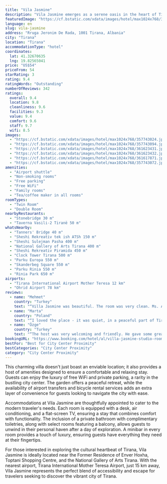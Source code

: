 ```yaml
---
title: "Vila Jasmine"
description: "Vila Jasmine emerges as a serene oasis in the heart of Tirana, offering a unique blend of convenience and tranquility."
featuredImage: "https://cf.bstatic.com/xdata/images/hotel/max1024x768/357743024.jpg?k=e1b12fc2d9ace0cd82978dd9bbcf4df4d8c3396aab807f327b2923d56f94c0ba&o=&hp=1"
language: en
slug: vila-jasmine
address: "Rruga Jeronim De Rada, 1001 Tirana, Albania"
city: "Tirana"
location: "Tirana"
accommodationType: "hotel"
coordinates:
  lat: 41.32670635
  lng: 19.82565041
price: "US$54"
priceFrom: 54
starRating: 3
rating: 9.4
ratingWords: "Outstanding"
numberOfReviews: 342
ratings:
  overall: 9.4
  location: 9.8
  cleanliness: 9.6
  facilities: 9.3
  value: 9.4
  comfort: 9.6
  staff: 9.7
  wifi: 8.5
images:
  - "https://cf.bstatic.com/xdata/images/hotel/max1024x768/357743024.jpg?k=e1b12fc2d9ace0cd82978dd9bbcf4df4d8c3396aab807f327b2923d56f94c0ba&o=&hp=1"
  - "https://cf.bstatic.com/xdata/images/hotel/max1024x768/357743094.jpg?k=12ee4725b66ec172c62423b3e82a18acf86edf5b16b5fdedb445af7fcc8f9a9a&o=&hp=1"
  - "https://cf.bstatic.com/xdata/images/hotel/max1024x768/361623431.jpg?k=34c3a2ae9f0267ebcaa1eb5fd6f7fef59eee947be17b87f7349aa5fa0f5f1afd&o=&hp=1"
  - "https://cf.bstatic.com/xdata/images/hotel/max1024x768/361623432.jpg?k=d96d65bbd9cf7a6200264c4620c0bdf09c65e03938752ca9be6fc2456e0be550&o=&hp=1"
  - "https://cf.bstatic.com/xdata/images/hotel/max1024x768/361617871.jpg?k=a103bd8616001e0c3f43738eecd9bb8301a23044feb8b87f27698a786d7ae90f&o=&hp=1"
  - "https://cf.bstatic.com/xdata/images/hotel/max1024x768/357743072.jpg?k=14f68ae8a7b75a207399788c8be99b5522cc970653196f0655bc0d969ed0f20c&o=&hp=1"
amenities:
  - "Airport shuttle"
  - "Non-smoking rooms"
  - "Free parking"
  - "Free WiFi"
  - "Family rooms"
  - "Tea/coffee maker in all rooms"
roomTypes:
  - "Twin Room"
  - "Double Room"
nearbyRestaurants:
  - "Stonebridge 30 m"
  - "Taverna Vasili-2 Tiranë 50 m"
whatsNearby:
  - "Tanners' Bridge 40 m"
  - "Sheshi Rekreativ tek ish ATSh 150 m"
  - "Sheshi Sulejman Pasha 400 m"
  - "National Gallery of Arts Tirana 400 m"
  - "Sheshi Rekreativ Piramida 450 m"
  - "Clock Tower Tirana 500 m"
  - "Parku Europa 550 m"
  - "Skanderbeg Square 550 m"
  - "Parku Rinia 550 m"
  - "Rinia Park 650 m"
airports:
  - "Tirana International Airport Mother Teresa 12 km"
  - "Ohrid Airport 78 km"
reviews:
  - name: "Mehmet"
    country: "Turkey"
    text: "“Villa Jasmine was beautiful. The room was very clean. Ms. Alda was there for us in every need we needed. She treated us very warmly. It was perfectly located for a city tour. We walked everywhere we wanted to see. We will definitely stay here...”"
  - name: "Marta"
    country: "Poland"
    text: "“I loved the place - it was quiet, in a peaceful part of Tirana. I felt safe and slept well. The hotel offers free tea and coffee facilities.”"
  - name: "Özge"
    country: "Turkey"
    text: "“The host was very welcoming and friendly. He gave some great tips as well for local cuisine and sightseeing.”"
bookingURL: "https://www.booking.com/hotel/al/villa-jasmine-studio-rooms.en-gb.html?aid=8035640"
bestFor: "Best for City Center Proximity"
bestCategories: "City Center Proximity"
category: "City Center Proximity"
---
```


This charming villa doesn't just boast an enviable location; it also provides a host of amenities designed to ensure a comfortable and relaxing stay. Guests can enjoy the luxury of free WiFi and private parking, a rarity in the bustling city center. The garden offers a peaceful retreat, while the availability of airport transfers and bicycle rental services adds an extra layer of convenience for guests looking to navigate the city with ease.

Accommodations at Vila Jasmine are thoughtfully appointed to cater to the modern traveler's needs. Each room is equipped with a desk, air conditioning, and a flat-screen TV, ensuring a stay that combines comfort with functionality. The inclusion of a private bathroom with complimentary toiletries, along with select rooms featuring a balcony, allows guests to unwind in their personal haven after a day of exploration. A minibar in every room provides a touch of luxury, ensuring guests have everything they need at their fingertips.

For those interested in exploring the cultural heartbeat of Tirana, Vila Jasmine is ideally located near the Former Residence of Enver Hoxha, Toptani Shopping Centre, and the National Gallery of Arts Tirana. With the nearest airport, Tirana International Mother Teresa Airport, just 15 km away, Vila Jasmine represents the perfect blend of accessibility and escape for travelers seeking to discover the vibrant city of Tirana.